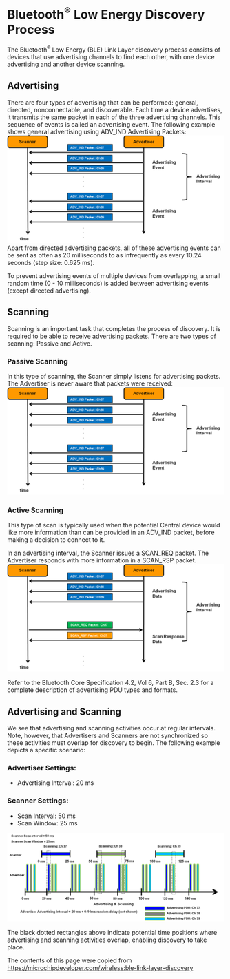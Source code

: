 # Bluetooth<sup>®</sup> Low Energy Discovery Process
The Bluetooth<sup>®</sup> Low Energy (BLE) Link Layer discovery process consists of devices that use advertising channels to find each other, with one device advertising and another device scanning.

## Advertising
There are four types of advertising that can be performed: general, directed, nonconnectable, and discoverable. Each time a device advertises, it transmits the same packet in each of the three advertising channels.  This sequence of events is called an advertising event. 
The following example shows general advertising using ADV_IND Advertising Packets:
![Image](./advertising-event.png)
Apart from directed advertising packets, all of these advertising events can be sent as often as 20 milliseconds to as infrequently as every 10.24 seconds (step size: 0.625 ms).

To prevent advertising events of multiple devices from overlapping, a small random time (0 - 10 milliseconds) is added between advertising events (except directed advertising).

## Scanning
Scanning is an important task that completes the process of discovery. It is required to be able to receive advertising packets. There are two types of scanning: Passive and Active.

### Passive Scanning
In this type of scanning, the Scanner simply listens for advertising packets. The Advertiser is never aware that packets were received:
![Image](./passive-scanning.png)

### Active Scanning
This type of scan is typically used when the potential Central device would like more information than can be provided in an ADV_IND packet, before making a decision to connect to it.

In an advertising interval, the Scanner issues a SCAN_REQ packet. The Advertiser responds with more information in a SCAN_RSP packet.
![Image](./active-scanning.png)

Refer to the Bluetooth Core Specification 4.2, Vol 6, Part B, Sec. 2.3 for a complete description of advertising PDU types and formats.

## Advertising and Scanning
We see that advertising and scanning activities occur at regular intervals. Note, however, that Advertisers and Scanners are not synchronized so these activities must overlap for discovery to begin. The following example depicts a specific scenario:

### Advertiser Settings:
 * Advertising Interval: 20 ms

### Scanner Settings:
 * Scan Interval: 50 ms
 * Scan Window: 25 ms

![Image](./advertising-and-scanning.png)

The black dotted rectangles above indicate potential time positions where advertising and scanning activities overlap, enabling discovery to take place.

The contents of this page were copied from https://microchipdeveloper.com/wireless:ble-link-layer-discovery 